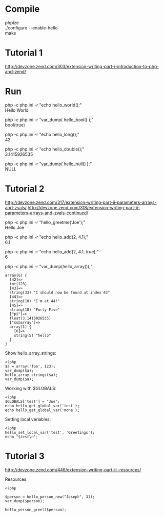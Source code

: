 # Compile

phpize  
./configure --enable-hello  
make  

# Tutorial 1

http://devzone.zend.com/303/extension-writing-part-i-introduction-to-php-and-zend/

# Run

php -c php.ini -r "echo hello_world();"  
Hello World

php -c php.ini -r "var_dump( hello_bool() );"  
bool(true)

php -c php.ini -r "echo hello_long();"  
42

php -c php.ini -r "echo hello_double();"  
3.1415926535

php -c php.ini -r "var_dump( hello_null() );"  
NULL


# Tutorial 2

http://devzone.zend.com/317/extension-writing-part-ii-parameters-arrays-and-zvals/
http://devzone.zend.com/318/extension-writing-part-ii-parameters-arrays-and-zvals-continued/

php -c php.ini -r "hello_greetme('Joe');"  
Hello Joe

php -c php.ini -r "echo hello_add(2, 4.1);"  
6.1

php -c php.ini -r "echo hello_add(2, 4.1, true);"  
6

php -c php.ini -r "var_dump(hello_array());"  

    array(6) {
      [42]=>
      int(123)
      [43]=>
      string(33) "I should now be found at index 43"
      [44]=>
      string(10) "I'm at 44!"
      [45]=>
      string(10) "Forty Five"
      ["pi"]=>
      float(3.1415926535)
      ["subarray"]=>
      array(1) {
        [0]=>
        string(5) "hello"
      }
    }


Show hello_array_strings:  

    <?php
    $a = array('foo', 123);
    var_dump($a);
    hello_array_strings($a);
    var_dump($a);

Working with $GLOBALS:  

    <?php
    $GLOBALS['test'] = 'Joe';
    echo hello_get_global_var('test');
    echo hello_get_global_var('none');

Setting local variables:

    <?php
    hello_set_local_var('test', 'Greetings');
    echo "$test\n";


# Tutorial 3

http://devzone.zend.com/446/extension-writing-part-iii-resources/

Resources

    <?php

    $person = hello_person_new("Joseph", 31);
    var_dump($person);

    hello_person_greet($person);

